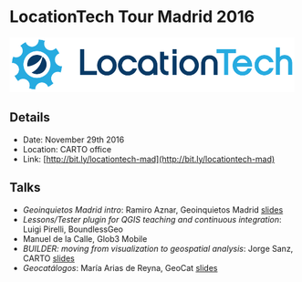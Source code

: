 # LocationTech Tour Madrid 2016

![logo](https://github.com/GeoinquietosMadrid/locationtech16-talks/blob/master/img/locationtech_logo.png)

## Details

* Date: November 29th 2016
* Location: CARTO office
* Link: [http://bit.ly/locationtech-mad](http://bit.ly/locationtech-mad)

## Talks

* *Geoinquietos Madrid intro*: Ramiro Aznar, Geoinquietos Madrid [slides](https://docs.google.com/presentation/d/1AwyE5xL0a49ImKJJav6vJ9RHwdFnAwaP8YnvEg9Ic4I/edit?usp=sharing)
* *Lessons/Tester plugin for QGIS teaching and continuous integration*: Luigi Pirelli, BoundlessGeo
* Manuel de la Calle, Glob3 Mobile 
* *BUILDER: moving from visualization to geospatial analysis*: Jorge Sanz, CARTO [slides](https://docs.google.com/presentation/d/1LeionaGJpvn6V-dtWYF1dOhpHXC2vxzAhExlFCxZ9_s/edit?usp=sharing)
* *Geocatálogos*: María Arias de Reyna, GeoCat [slides](https://delawen.github.io/slides/2016/LocationTech/#/)

